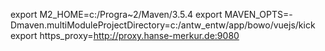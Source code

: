export M2_HOME=c:/Progra~2/Maven/3.5.4
export MAVEN_OPTS=-Dmaven.multiModuleProjectDirectory=c:/antw_entw/app/bowo/vuejs/kick
export https_proxy=http://proxy.hanse-merkur.de:9080
